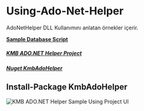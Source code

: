 # Using-Ado-Net-Helper
AdoNetHelper DLL Kullanımını anlatan örnekler içerir.

**[Sample Database Script](https://github.com/kadirmuratbaseren/Using-Ado-Net-Helper/blob/master/UsingAdoNetHelper/sample-database-script.sql)**

##### [KMB ADO.NET Helper Project](https://github.com/kadirmuratbaseren/Ado-Net-Helper)
##### [Nuget KmbAdoHelper](https://www.nuget.org/packages/KmbAdoHelper/)
**Install-Package KmbAdoHelper**
---
![KMB ADO.NET Helper Sample Using Project UI](https://lh3.googleusercontent.com/_5std4i5leEuMSPwor7ip-dox_ELNCFFz6Qo9QkTeruOisF-FAPcW-dxJhIxIqGQoCH2z5ZyYgEruk4NC9h6BB6Ja4LfMhbwXGIZJsrh1NVMBL58GinPz0gGIjHfI7XwQOT-dfvgtMwt45CSnm2TRw85y142vt5_SVZAr6C199k0NJoJNX6eSr3Lb1YBhmII16lD3IaSoR-j0YfJQTfOL32xT86vdmUcChRmsfB2TvkoXCesutdMUx8vqq7l-VoOXZrmiTrE5wBrPUmQXL7_JXQd7KK7UMpuMQ40QVFJCfY154dHqmCpccD_rQ-TmeDjw-8umpGric1XQsbt_TaGKaKbjE609c0qn6J0Qy-WVhJwQdnPXkPpLs9kyCrVoYHxtrcAX3Z1m9oym_cnnOa7ng1mOmrjS9sSPEv550sBz0hQVOu4Nsrc4XEoCt6snydZr84woZis0KHetP52jq2dNMRLA7wlLw81DuHm2TKjVRsnO9SnAf-nxKiMPfcqL7GAd5r7j0EESI-HKKErTKgJ6hPRl7G3McVyE5L-hcr-nwV15nTLflkkBGSeqEX64fuIDXeMrjFthwJ6I7ZUAtJqwouJBJ2oSJU=w356-h186-no)
